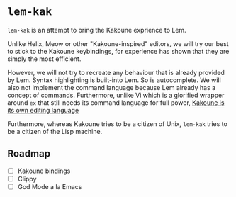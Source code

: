 # `lem-kak`
`lem-kak` is an attempt to bring the Kakoune exprience to Lem.

Unlike Helix, Meow or other "Kakoune-inspired" editors, we will try our best to stick to the Kakoune keybindings, for experience has shown that they are simply the most efficient.

However, we will not try to recreate any behaviour that is already provided by Lem. Syntax highlighting is built-into Lem. So is autocomplete. We will also not implement the command language because Lem already has a concept of commands. Furthermore, unlike Vi which is a glorified wrapper around `ex` that still needs its command language for full power, [Kakoune is its own editing language](https://github.com/mawww/kakoune/blob/master/doc/autoedit.asciidoc)

Furthermore, whereas Kakoune tries to be a citizen of Unix, `lem-kak` tries to be a citizen of the Lisp machine.

## Roadmap
- [ ] Kakoune bindings
- [ ] Clippy
- [ ] God Mode a la Emacs
